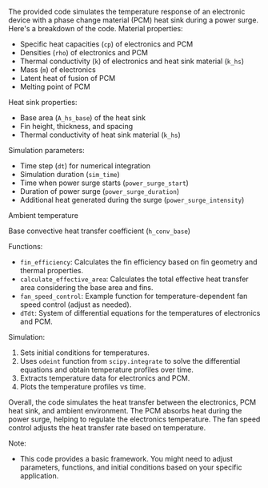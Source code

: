 The provided code simulates the temperature response of an electronic device with a phase change material (PCM) heat sink during a power surge. Here's a breakdown of the code.
Material properties:
* Specific heat capacities (`cp`) of electronics and PCM
* Densities (`rho`) of electronics and PCM
* Thermal conductivity (`k`) of electronics and heat sink material (`k_hs`)
* Mass (`m`) of electronics
* Latent heat of fusion of PCM
* Melting point of PCM

Heat sink properties:

* Base area (`A_hs_base`) of the heat sink
* Fin height, thickness, and spacing
* Thermal conductivity of heat sink material (`k_hs`)

Simulation parameters:

* Time step (`dt`) for numerical integration
* Simulation duration (`sim_time`)
* Time when power surge starts (`power_surge_start`)
* Duration of power surge (`power_surge_duration`)
* Additional heat generated during the surge (`power_surge_intensity`)

Ambient temperature

Base convective heat transfer coefficient (`h_conv_base`)

Functions:

* `fin_efficiency`: Calculates the fin efficiency based on fin geometry and thermal properties.
* `calculate_effective_area`: Calculates the total effective heat transfer area considering the base area and fins.
* `fan_speed_control`: Example function for temperature-dependent fan speed control (adjust as needed).
* `dTdt`: System of differential equations for the temperatures of electronics and PCM.

Simulation:

1. Sets initial conditions for temperatures.
2. Uses `odeint` function from `scipy.integrate` to solve the differential equations and obtain temperature profiles over time.
3. Extracts temperature data for electronics and PCM.
4. Plots the temperature profiles vs time.

Overall, the code simulates the heat transfer between the electronics, PCM heat sink, and ambient environment. The PCM absorbs heat during the power surge, helping to regulate the electronics temperature. The fan speed control adjusts the heat transfer rate based on temperature.

Note:

* This code provides a basic framework. You might need to adjust parameters, functions, and initial conditions based on your specific application. 
